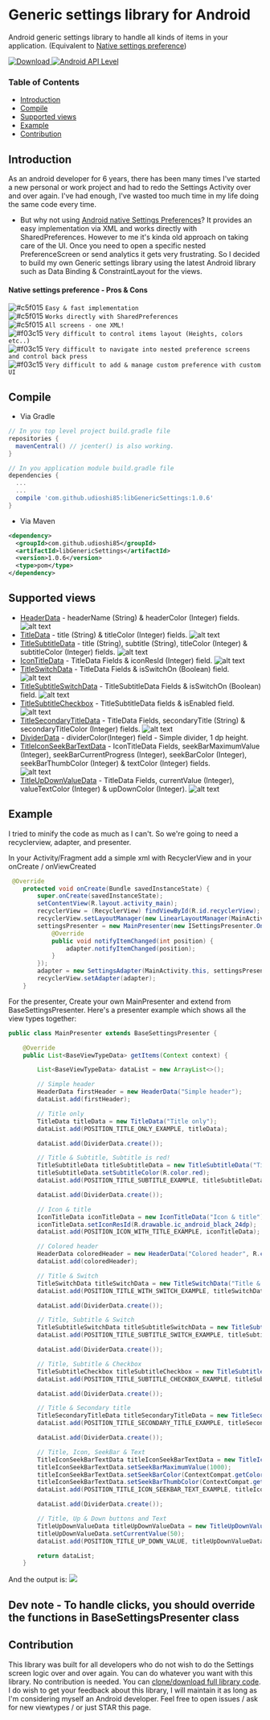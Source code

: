 # Generic settings library for Android

Android generic settings library to handle all kinds of items in your application. (Equivalent to [Native settings preference](https://developer.android.com/guide/topics/ui/settings.html))

[ ![Download](https://api.bintray.com/packages/udioshi85/maven/libGenericSettings/images/download.svg) ](https://bintray.com/udioshi85/maven/libGenericSettings/_latestVersion)
[ ![Android API Level](https://img.shields.io/badge/API-15%2B-blue.svg) ]()


### Table of Contents
- [Introduction](#introduction)
- [Compile](#compile)
- [Supported views](#supported-views)
- [Example](#example)
- [Contribution](#contribution)

## Introduction

As an android developer for 6 years, there has been many times I've started a new personal or work project and had to redo the Settings Activity over and over again.
I've had enough, I've wasted too much time in my life doing the same code every time.

* But why not using [Android native Settings Preferences](https://developer.android.com/guide/topics/ui/settings.html)?
It provides an easy implementation via XML and works directly with SharedPreferences. However to me it's kinda old approach on taking care of the UI. Once you need to open a specific nested PreferenceScreen or send analytics it gets very frustrating.
So I decided to build my own Generic settings library using the latest Android library such as Data Binding & ConstraintLayout for the views.

#### Native settings preference - Pros & Cons

![#c5f015](https://placehold.it/15/c5f015/000000?text=+) `Easy & fast implementation`  
![#c5f015](https://placehold.it/15/c5f015/000000?text=+) `Works directly with SharedPreferences`  
![#c5f015](https://placehold.it/15/c5f015/000000?text=+) `All screens - one XML!`  
![#f03c15](https://placehold.it/15/f03c15/000000?text=+) `Very difficult to control items layout (Heights, colors etc..)`  
![#f03c15](https://placehold.it/15/f03c15/000000?text=+) `Very difficult to navigate into nested preference screens and control back press`  
![#f03c15](https://placehold.it/15/f03c15/000000?text=+) `Very difficult to add & manage custom preference with custom UI`  


## Compile

* Via Gradle
```gradle
// In you top level project build.gradle file
repositories {
  mavenCentral() // jcenter() is also working.
}

// In you application module build.gradle file
dependencies {
  ...
  ...
  compile 'com.github.udioshi85:libGenericSettings:1.0.6'
}
````  

* Via Maven
````xml
<dependency>
  <groupId>com.github.udioshi85</groupId>
  <artifactId>libGenericSettings</artifactId>
  <version>1.0.6</version>
  <type>pom</type>
</dependency>
````

## Supported views
* [HeaderData](https://github.com/UdiOshi85/libGenericSettings/blob/master/src/main/java/com/oshi/libgenericsettings/data/HeaderData.java) -  headerName (String) & headerColor (Integer) fields.
![alt text](https://github.com/UdiOshi85/GenericSettings/blob/master/tut-pics/header-title.jpg "HeaderData example")  
* [TitleData](https://github.com/UdiOshi85/libGenericSettings/blob/master/src/main/java/com/oshi/libgenericsettings/data/TitleData.java) - title (String) & titleColor (Integer) fields.
![alt text](https://github.com/UdiOshi85/GenericSettings/blob/master/tut-pics/title.jpg "TitleData example")  
* [TitleSubtitleData](https://github.com/UdiOshi85/libGenericSettings/blob/master/src/main/java/com/oshi/libgenericsettings/data/TitleSubtitleData.java) - title (String), subtitle (String), titleColor (Integer) & subtitleColor (Integer) fields.
![alt text](https://github.com/UdiOshi85/GenericSettings/blob/master/tut-pics/title-subtitle-data.jpg "TitleSubtitleData example") 
* [IconTitleData](https://github.com/UdiOshi85/libGenericSettings/blob/master/src/main/java/com/oshi/libgenericsettings/data/IconTitleData.java) - TitleData Fields & iconResId (Integer) field.
![alt text](https://github.com/UdiOshi85/GenericSettings/blob/master/tut-pics/icon-title.jpg "IconTitleData example") 
* [TitleSwitchData](https://github.com/UdiOshi85/libGenericSettings/blob/master/src/main/java/com/oshi/libgenericsettings/data/TitleSwitchData.java) - TitleData Fields & isSwitchOn (Boolean) field.
![alt text](https://github.com/UdiOshi85/GenericSettings/blob/master/tut-pics/title-switch.jpg "TitleSwitchData example") 
* [TitleSubtitleSwitchData](https://github.com/UdiOshi85/libGenericSettings/blob/master/src/main/java/com/oshi/libgenericsettings/data/TitleSubtitleSwitchData.java) - TitleSubtitleData Fields & isSwitchOn (Boolean) field.
![alt text](https://github.com/UdiOshi85/GenericSettings/blob/master/tut-pics/title-subtitle-switch.jpg "TitleSubtitleSwitchData example") 
* [TitleSubtitleCheckbox](https://github.com/UdiOshi85/libGenericSettings/blob/master/src/main/java/com/oshi/libgenericsettings/data/TitleSubtitleCheckbox.java) - TitleSubtitleData fields & isEnabled field.  
![alt text](https://github.com/UdiOshi85/GenericSettings/blob/master/tut-pics/title-subtitle-checkbox.jpg "TitleSubtitleCheckbox example")
 * [TitleSecondaryTitleData](https://github.com/UdiOshi85/libGenericSettings/blob/master/src/main/java/com/oshi/libgenericsettings/data/TitleSecondaryTitleData.java) -  TitleData Fields, secondaryTitle (String) & secondaryTitleColor (Integer) fields.
 ![alt text]( https://github.com/UdiOshi85/GenericSettings/blob/master/tut-pics/title-secondary-title.jpg "TitleSecondaryTitleData example")
 * [DividerData](https://github.com/UdiOshi85/libGenericSettings/blob/master/src/main/java/com/oshi/libgenericsettings/data/DividerData.java) - dividerColor(Integer) field - Simple divider, 1 dp height.  
 * [TitleIconSeekBarTextData](https://github.com/UdiOshi85/libGenericSettings/blob/master/src/main/java/com/oshi/libgenericsettings/data/TitleIconSeekBarTextData.java) - IconTitleData Fields, seekBarMaximumValue (Integer), seekBarCurrentProgress (Integer), seekBarColor (Integer), seekBarThumbColor (Integer) & textColor (Integer) fields.  
![alt text]( https://github.com/UdiOshi85/GenericSettings/blob/master/tut-pics/title-icon-seekbar-text-data.jpg "TitleIconSeekBarTextData example")  
* [TitleUpDownValueData](https://github.com/UdiOshi85/libGenericSettings/blob/master/src/main/java/com/oshi/libgenericsettings/data/TitleUpDownValueData.java) - TitleData Fields, currentValue (Integer), valueTextColor (Integer) & upDownColor (Integer).
![alt text](https://github.com/UdiOshi85/GenericSettings/blob/master/tut-pics/title-up-down-value-data.jpg "TitleUpDownValueData example")  
 
 
 ## Example
 I tried to minify the code as much as I can't. So we're going to need a recyclerview, adapter, and presenter.

In your Activity/Fragment add a simple xml with RecyclerView and in your onCreate / onViewCreated
````java
 @Override
    protected void onCreate(Bundle savedInstanceState) {
        super.onCreate(savedInstanceState);
        setContentView(R.layout.activity_main);
        recyclerView = (RecyclerView) findViewById(R.id.recyclerView);
        recyclerView.setLayoutManager(new LinearLayoutManager(MainActivity.this));
        settingsPresenter = new MainPresenter(new ISettingsPresenter.OnSettingsChangedListener() {
            @Override
            public void notifyItemChanged(int position) {
                adapter.notifyItemChanged(position);
            }
        });
        adapter = new SettingsAdapter(MainActivity.this, settingsPresenter);
        recyclerView.setAdapter(adapter);
    }
````
For the presenter, Create your own MainPresenter and extend from BaseSettingsPresenter. Here's a presenter example which shows all the view types together:
````java
public class MainPresenter extends BaseSettingsPresenter {

    @Override
    public List<BaseViewTypeData> getItems(Context context) {

        List<BaseViewTypeData> dataList = new ArrayList<>();

        // Simple header
        HeaderData firstHeader = new HeaderData("Simple header");
        dataList.add(firstHeader);

        // Title only
        TitleData titleData = new TitleData("Title only");
        dataList.add(POSITION_TITLE_ONLY_EXAMPLE, titleData);

        dataList.add(DividerData.create());

        // Title & Subtitle, Subtitle is red!
        TitleSubtitleData titleSubtitleData = new TitleSubtitleData("Title & Subtitle", "Subtitle is red!");
        titleSubtitleData.setSubtitleColor(R.color.red);
        dataList.add(POSITION_TITLE_SUBTITLE_EXAMPLE, titleSubtitleData);

        dataList.add(DividerData.create());

        // Icon & title
        IconTitleData iconTitleData = new IconTitleData("Icon & title");
        iconTitleData.setIconResId(R.drawable.ic_android_black_24dp);
        dataList.add(POSITION_ICON_WITH_TITLE_EXAMPLE, iconTitleData);

        // Colored header
        HeaderData coloredHeader = new HeaderData("Colored header", R.color.red);
        dataList.add(coloredHeader);

        // Title & Switch
        TitleSwitchData titleSwitchData = new TitleSwitchData("Title & Switch", false);
        dataList.add(POSITION_TITLE_WITH_SWITCH_EXAMPLE, titleSwitchData);

        dataList.add(DividerData.create());

        // Title, Subtitle & Switch
        TitleSubtitleSwitchData titleSubtitleSwitchData = new TitleSubtitleSwitchData("Title, Subtitle & Switch", "Subtitle is here", false);
        dataList.add(POSITION_TITLE_SUBTITLE_SWITCH_EXAMPLE, titleSubtitleSwitchData);

        dataList.add(DividerData.create());

        // Title, Subtitle & Checkbox
        TitleSubtitleCheckbox titleSubtitleCheckbox = new TitleSubtitleCheckbox("Title, Subtitle & Checkbox", "Subtitle is here", false);
        dataList.add(POSITION_TITLE_SUBTITLE_CHECKBOX_EXAMPLE, titleSubtitleCheckbox);

        dataList.add(DividerData.create());

        // Title & Secondary title
        TitleSecondaryTitleData titleSecondaryTitleData = new TitleSecondaryTitleData("Title & Secondary title", "8");
        dataList.add(POSITION_TITLE_SECONDARY_TITLE_EXAMPLE, titleSecondaryTitleData);

        dataList.add(DividerData.create());

        // Title, Icon, SeekBar & Text
        TitleIconSeekBarTextData titleIconSeekBarTextData = new TitleIconSeekBarTextData(R.drawable.ic_android_black_24dp, "Title, Icon, SeekBar & Text");
        titleIconSeekBarTextData.setSeekBarMaximumValue(1000);
        titleIconSeekBarTextData.setSeekBarColor(ContextCompat.getColor(context, R.color.red));
        titleIconSeekBarTextData.setSeekBarThumbColor(ContextCompat.getColor(context, R.color.blue));
        dataList.add(POSITION_TITLE_ICON_SEEKBAR_TEXT_EXAMPLE, titleIconSeekBarTextData);

        dataList.add(DividerData.create());

        // Title, Up & Down buttons and Text
        TitleUpDownValueData titleUpDownValueData = new TitleUpDownValueData("Title, Up & Down buttons and Text");
        titleUpDownValueData.setCurrentValue(50);
        dataList.add(POSITION_TITLE_UP_DOWN_VALUE, titleUpDownValueData);

        return dataList;
    }
````

And the output is:
![](https://github.com/UdiOshi85/GenericSettings/blob/master/tut-pics/106.gif)

## Dev note - To handle clicks, you should override the functions in BaseSettingsPresenter class

## Contribution
This library was built for all developers who do not wish to do the Settings screen logic over and over again. You can do whatever you want with this library. No contribution is needed. You can [clone/download full library code](https://github.com/UdiOshi85/libGenericSettings).  
I do wish to get your feedback about this library, I will maintain it as long as I'm considering myself an Android developer. Feel free to open issues / ask for new viewtypes / or just STAR this page.
